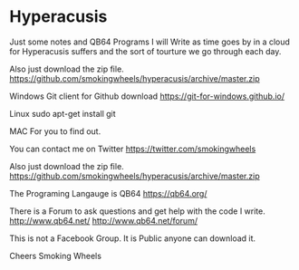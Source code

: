 # Hyperacusis
Just some notes and QB64 Programs I will Write as time goes by in a cloud for Hyperacusis suffers and the sort of tourture we go through each day.

Also just download the zip file.
https://github.com/smokingwheels/hyperacusis/archive/master.zip

Windows
Git client for Github download https://git-for-windows.github.io/

Linux
sudo apt-get install git

MAC
For you to find out.

You can contact me on Twitter https://twitter.com/smokingwheels

Also just download the zip file.
https://github.com/smokingwheels/hyperacusis/archive/master.zip

The Programing Langauge is QB64 
https://qb64.org/ 

There is a Forum to ask questions and get help with the code I write. 
http://www.qb64.net/  http://www.qb64.net/forum/

This is not a Facebook Group. It is Public anyone can download it.

Cheers
Smoking Wheels




